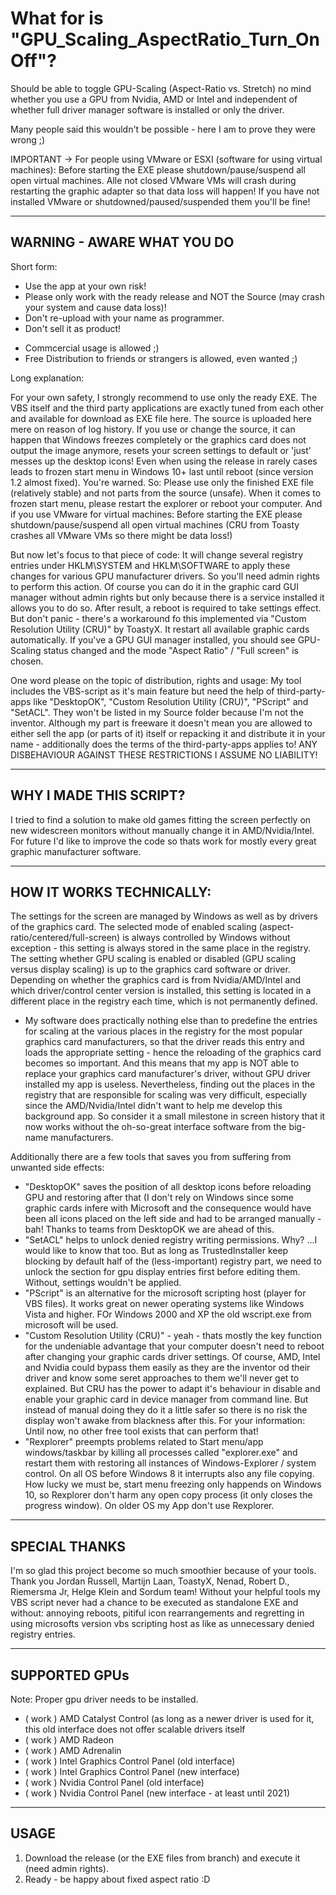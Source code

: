 # What for is "GPU_Scaling_AspectRatio_Turn_OnOff"?
Should be able to toggle GPU-Scaling (Aspect-Ratio vs. Stretch) no mind whether you use a GPU from Nvidia, AMD or Intel and independent of whether full driver manager software is installed or only the driver.

Many people said this wouldn't be possible - here I am to prove they were wrong ;)

IMPORTANT -> For people using VMware or ESXI (software for using virtual machines): Before starting the EXE please shutdown/pause/suspend all open virtual machines. Alle not closed VMware VMs will crash during restarting the graphic adapter so that data loss will happen! If you have not installed VMware or shutdowned/paused/suspended them you'll be fine!

-------------------------------
WARNING - AWARE WHAT YOU DO
-------------------------------
Short form:
- Use the app at your own risk!
- Please only work with the ready release and NOT the Source (may crash your system and cause data loss)!
- Don't re-upload with your name as programmer.
- Don't sell it as product!
+ Commcercial usage is allowed ;)
+ Free Distribution to friends or strangers is allowed, even wanted ;)


Long explanation: 

For your own safety, I strongly recommend to use only the ready EXE. The VBS itself and the third party applications are exactly tuned from each other and available for download as EXE file here.
The source is uploaded here mere on reason of log history. If you use or change the source, it can happen that Windows freezes completely or the graphics card does not output the image anymore, resets your screen settings to default or 'just' messes up the desktop icons! Even when using the release in rarely cases leads to frozen start menu in Windows 10+ last until reboot (since version 1.2 almost fixed). You're warned.
So: Please use only the finished EXE file (relatively stable) and not parts from the source (unsafe). When it comes to frozen start menu, please restart the explorer or reboot your computer. And if you use VMware for virtual machines: Before starting the EXE please shutdown/pause/suspend all open virtual machines (CRU from Toasty crashes all VMware VMs so there might be data loss!)

But now let's focus to that piece of code:
It will change several registry entries under HKLM\SYSTEM and HKLM\SOFTWARE to apply these changes for various GPU manufacturer drivers. So you'll need admin rights to perform this action. Of course you can do it in the graphic card GUI manager without admin rights but only because there is a service installed it allows you to do so. 
After result, a reboot is required to take settings effect. But don't panic - there's a workaround fo this implemented via "Custom Resolution Utility (CRU)" by ToastyX. It restart all available graphic cards automatically. If you've a GPU GUI manager installed, you should see GPU-Scaling status changed and the mode "Aspect Ratio" / "Full screen" is chosen.

One word please on the topic of distribution, rights and usage: My tool includes the VBS-script as it's main feature but need the help of third-party-apps like "DesktopOK", "Custom Resolution Utility (CRU)", "PScript" and "SetACL". They won't be listed in my Source folder because I'm not the inventor. Although my part is freeware it doesn't mean you are allowed to either sell the app (or parts of it) itself or repacking it and distribute it in your name - additionally does the terms of the third-party-apps applies to!
ANY DISBEHAVIOUR AGAINST THESE RESTRICTIONS I ASSUME NO LIABILITY!

-------------------------------
WHY I MADE THIS SCRIPT?
-------------------------------
I tried to find a solution to make old games fitting the screen perfectly on new widescreen monitors without manually change it in AMD/Nvidia/Intel.
For future I'd like to improve the code so thats work for mostly every great graphic manufacturer software.

-------------------------------
HOW IT WORKS TECHNICALLY:
-------------------------------
The settings for the screen are managed by Windows as well as by drivers of the graphics card. The selected mode of enabled scaling (aspect-ratio/centered/full-screen) is always controlled by Windows without exception - this setting is always stored in the same place in the registry.
The setting whether GPU scaling is enabled or disabled (GPU scaling versus display scaling) is up to the graphics card software or driver. Depending on whether the graphics card is from Nvidia/AMD/Intel and which driver/control center version is installed, this setting is located in a different place in the registry each time, which is not permanently defined.

- My software does practically nothing else than to predefine the entries for scaling at the various places in the registry for the most popular graphics card manufacturers, so that the driver reads this entry and loads the appropriate setting - hence the reloading of the graphics card becomes so important.
And this means that my app is NOT able to replace your graphics card manufacturer's driver, without GPU driver installed my app is useless. Nevertheless, finding out the places in the registry that are responsible for scaling was very difficult, especially since the AMD/Nvidia/Intel didn't want to help me develop this background app. So consider it a small milestone in screen history that it now works without the oh-so-great interface software from the big-name manufacturers.

Additionally there are a few tools that saves you from suffering from unwanted side effects:
- "DesktopOK" saves the position of all desktop icons before reloading GPU and restoring after that (I don't rely on Windows since some graphic cards infere with Microsoft and the consequence would have been all icons placed on the left side and had to be arranged manually - bah! Thanks to teams from DesktopOK we are ahead of this.
- "SetACL" helps to unlock denied registry writing permissions. Why? ...I would like to know that too. But as long as TrustedInstaller keep blocking by default half of the (less-important) registry part, we need to unlock the section for gpu display entries first before editing them. Without, settings wouldn't be applied.
- "PScript" is an alternative for the microsoft scripting host (player for VBS files). It works great on newer operating systems like Windows Vista and higher. FOr Windows 2000 and XP the old wscript.exe from microsoft will be used.
- "Custom Resolution Utility (CRU)" - yeah - thats mostly the key function for the undeniable advantage that your computer doesn't need to reboot after changing your graphic cards driver settings. Of course, AMD, Intel and Nvidia could bypass them easily as they are the inventor od their driver and know some seret approaches to them we'll never get to explained. But CRU has the power to adapt it's behaviour in disable and enable your graphic card in device manager from command line. But instead of manual doing they do it a little safer so there is no risk the display won't awake from blackness after this. For your information: Until now, no other free tool exists that can perform that!
- "Rexplorer" preempts problems related to Start menu/app windows/taskbar by killing all processes called "explorer.exe" and restart them with restoring all instances of Windows-Explorer / system control. On all OS before Windows 8 it interrupts also any file copying. How lucky we must be, start menu freezing only happends on Windows 10, so Rexplorer don't harm any open copy process (it only closes the progress window). On older OS my App don't use Rexplorer.

-------------------------------
SPECIAL THANKS
-------------------------------
I'm so glad this project become so much smoothier because of your tools. Thank you Jordan Russell, Martijn Laan, ToastyX, Nenad, Robert D., Riemersma Jr, Helge Klein and Sordum team! Without your helpful tools my VBS script never had a chance to be executed as standalone EXE and without: annoying reboots, pitiful icon rearrangements and regretting in using microsofts version vbs scripting host as like as unnecessary denied registry entries.

-------------------------------
SUPPORTED GPUs
-------------------------------
Note: Proper gpu driver needs to be installed.

- ( work ) AMD Catalyst Control (as long as a newer driver is used for it, this old interface does not offer scalable drivers itself
- ( work ) AMD Radeon
- ( work ) AMD Adrenalin
- ( work ) Intel Graphics Control Panel (old interface)
- ( work ) Intel Graphics Control Panel (new interface)
- ( work ) Nvidia Control Panel (old interface)
- ( work ) Nvidia Control Panel (new interface - at least until 2021)

-------------------------------
USAGE
-------------------------------
1. Download the release (or the EXE files from branch) and execute it (need admin rights).
2. Ready - be happy about fixed aspect ratio :D
